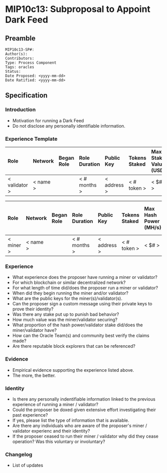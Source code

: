 # MIP10c13: Subproposal to Appoint Dark Feed

## Preamble
```
MIP10c13-SP#: 
Author(s):
Contributors:
Type: Process Component
Tags: oracles
Status:
Date Proposed: <yyyy-mm-dd>
Date Ratified: <yyyy-mm-dd>
``` 

## Specification

### Introduction
- Motivation for running a Dark Feed
- Do not disclose any personally identifiable information.

### Experience Template

|      Role     |  Network |  Began Role   | Role Duration | Public Key  | Tokens Staked | Max Stake Value (USD) | Max Network Value (USD) | Can Sign Message w/ Key? |
| :------------ | :--------| :------------ |:------------- | :---------- | :------------ | :-------------------- | :---------------------- | :----------------------- |
| < validator > | < name > | <yyyy-mm-dd > | < # months >  | < address > | < # token >   |         < $# >        |           < # >         |         < bool >         |

|      Role     |  Network |  Began Role   | Role Duration | Public Key  | Tokens Staked | Max Hash Power (MH/s) | Max Network Hash Power (MH/s) | Can Sign Message w/ Key? |
| :------------ | :--------| :------------ |:------------- | :---------- | :------------ | :-------------------- | :---------------------------- | :----------------------- |
|   < miner >   | < name > | <yyyy-mm-dd > | < # months >  | < address > | < # token >   |         < $# >        |             < # >             |         < bool >         |

### Experience
- What experience does the proposer have running a miner or validator?
- For which blockchain or similar decentralized network?
- For what length of time did/does the proposer run a miner or validator?
- When did they begin running the miner and/or validator?
- What are the public keys for the miner(s)/validator(s).
- Can the proposer sign a custom message using their private keys to prove their identity?
- Was there any stake put up to punish bad behavior?
- How much value was the miner/validator securing?
- What proportion of the hash power/validator stake did/does the miner/validator have?
- How can the Oracle Team(s) and community best verify the claims made?
- Are there reputable block explorers that can be referenced?

### Evidence
- Empirical evidence supporting the experience listed above.
- The more, the better.

### Identity
- Is there any personally indentifiable information linked to the previous experience of running a miner / validator?
- Could the proposer be doxed given extensive effort investigating their past experience?
- If yes, please list the type of information that is available.
- Are there any individuals who are aware of the proposer's miner / validator experienc and their identity?
- If the proposer ceased to run their miner / validator why did they cease operation? Was this voluntary or involuntary?

### Changelog
- List of updates
